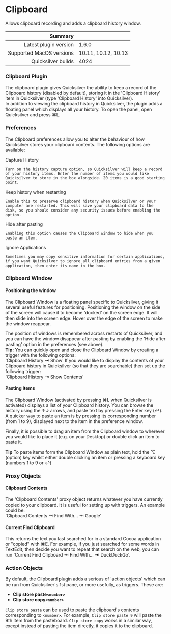 # Clipboard

Allows clipboard recording and adds a clipboard history window.

 Summary                  | &nbsp; 
-------------------------:|:--------------------
 Latest plugin version    | 1.6.0
 Supported MacOS versions | 10.11, 10.12, 10.13
 Quicksilver builds       | 4024


### Clipboard Plugin

The clipboard plugin gives Quicksilver the ability to keep a record of the
Clipboard history (disabled by default), storing it in the 'Clipboard History'
item in Quicksilver (type 'Clipboard History' into Quicksilver).  
In addition to viewing the clipboard history in Quicksilver, the plugin adds a
floating panel which displays all your history. To open the panel, open
Quicksilver and press ⌘L.

### Preferences

The Clipboard preferences allow you to alter the behaviour of how Quicksilver
stores your clipboard contents. The following options are available:

Capture History

    Turn on the history capture option, so Quicksilver will keep a record of your history items. Enter the number of items you would like Quicksilver to store in the box alongside. 20 items is a good starting point.
Keep history when restarting

    Enable this to preserve clipboard history when Quicksilver or your computer are restarted. This will save your clipboard data to the disk, so you should consider any security issues before enabling the option.
Hide after pasting

    Enabling this option causes the Clipboard window to hide when you paste an item.
Ignore Applications

    Sometimes you may copy sensitive information for certain applications, if you want Quicksilver to ignore all clipboard entries from a given application, then enter its name in the box.

### Clipboard Window

#### Positioning the window

The Clipboard Window is a floating panel specific to Quicksilver, giving it
several useful features for positioning. Positioning the window on the side of
the screen will cause it to become 'docked' on the screen edge. It will then
slide into the screen edge. Hover over the edge of the screen to make the
window reappear.

The position of windows is remembered across restarts of Quicksilver, and you
can have the window disappear after pasting by enabling the 'Hide after
pasting' option in the preferences (see above).  
**Tip:** You can quickly open and close the Clipboard Window by creating a
trigger with the following options:  
'Clipboard History ⇥ Show' If you would like to display the contents of your
Clipboard history in Quicksilver (so that they are searchable) then set up the
following trigger:  
'Clipboard History ⇥ Show Contents'

#### Pasting Items

The Clipboard Window (activated by pressing ⌘L when Quicksilver is activated)
displays a list of your Clipboard history. You can browse the history using
the ↑↓ arrows, and paste text by pressing the Enter key (↩). A quicker way to
paste an item is by pressing its corresponding number (from 1 to 9), displayed
next to the item in the preference window.

Finally, it is possible to drag an item from the Clipboard window to wherever
you would like to place it (e.g. on your Desktop) or double click an item to
paste it.

**Tip** To paste items form the Clipboard Window as plain text, hold the ⌥
(option) key whilst either double clicking an item or pressing a keyboard key
(numbers 1 to 9 or ↩)

### Proxy Objects

#### Clipboard Contents

The 'Clipboard Contents' proxy object returns whatever you have currently
copied to your clipboard. It is useful for setting up with triggers. An
example could be:  
'Clipboard Contents ⇥ Find With… ⇥ Google'

#### Current Find Clipboard

This returns the text you last searched for in a standard Cocoa application or
"copied" with ⌘E. For example, if you just searched for some words in
TextEdit, then decide you want to repeat that search on the web, you can run
'Current Find Clipboard ⇥ Find With… ⇥ DuckDuckGo'.

### Action Objects

By default, the Clipboard plugin adds a serious of 'action objects' which can
be run from Quicksilver's 1st pane, or more usefully, as triggers. These are:

  * **Clip store paste`<number>`**
  * **Clip store copy`<number>`**

`Clip store paste` can be used to paste the clipboard's contents corresponding
to `<number>`. For example, `Clip store paste 9` will paste the 9th item from
the pasteboard. `Clip store copy` works in a similar way, except instead of
pasting the item directly, it copies it to the clipboard.